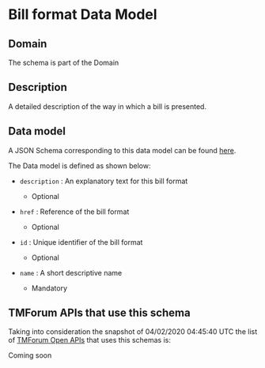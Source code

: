 # Bill format Data Model

## Domain

The  schema is part of the  Domain

## Description

A detailed description of the way in which a bill is presented.

## Data model

A JSON Schema corresponding to this data model can be found
[here](https://github.com/tmforum-rand/schemas/blob/candidates/Customer/BillFormat.schema.json).

The Data model is defined as shown below:
- `description` : An explanatory text for this bill format

  - Optional

- `href` : Reference of the bill format

  - Optional

- `id` : Unique identifier of the bill format

  - Optional

- `name` : A short descriptive name

  - Mandatory





## TMForum APIs that use this schema

Taking into consideration the snapshot of 04/02/2020 04:45:40 UTC the list of [TMForum Open APIs](https://www.tmforum.org/open-apis/) that uses this schemas is:

Coming soon